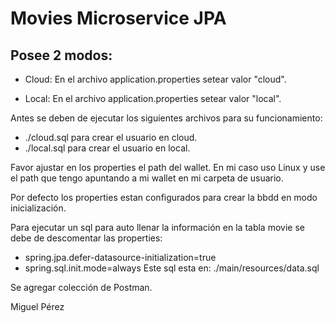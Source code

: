 # Movies Microservice JPA

## Posee 2 modos:
- Cloud: En el archivo application.properties setear valor "cloud".

- Local: En el archivo application.properties setear valor "local".

Antes se deben de ejecutar los siguientes archivos para su funcionamiento:
- ./cloud.sql para crear el usuario en cloud.
- ./local.sql para crear el usuario en local.

Favor ajustar en los properties el path del wallet. En mi caso uso Linux y use el path que tengo apuntando a mi wallet en mi carpeta de usuario.

Por defecto los properties estan configurados para crear la bbdd en modo inicialización.

Para ejecutar un sql para auto llenar la información en la tabla movie se debe de descomentar las properties:
- spring.jpa.defer-datasource-initialization=true
- spring.sql.init.mode=always
Este sql esta en: ./main/resources/data.sql

Se agregar colección de Postman.

Miguel Pérez
